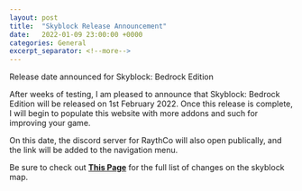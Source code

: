 ```yaml
---
layout: post
title:  "Skyblock Release Announcement"
date:   2022-01-09 23:00:00 +0000
categories: General
excerpt_separator: <!--more-->
---
```

Release date announced for Skyblock: Bedrock Edition
<!--more-->

After weeks of testing, I am pleased to announce that Skyblock: Bedrock Edition will be released on 1st February 2022. Once this release is complete, I will begin to populate this website with more addons and such for improving your game.

On this date, the discord server for RaythCo will also open publically, and the link will be added to the navigation menu.

Be sure to check out [**This Page**](https://raythco.uk/downloads/mcworlds/skyblockbe) for the full list of changes on the skyblock map.
